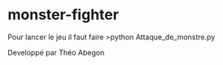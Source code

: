 # monster-fighter

Pour lancer le jeu il faut faire >python Attaque_de_monstre.py

Developpé par Théo Abegon